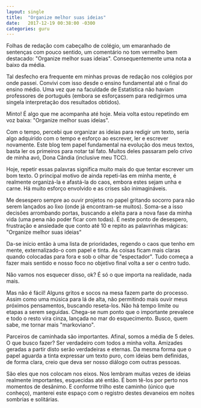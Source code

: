 ```yaml
---
layout: single
title:  "Organize melhor suas ideias"
date:   2017-12-19 00:38:00 -0300
categories: guru
---
```

Folhas de redação com cabeçalho de colégio, um emaranhado de sentenças com pouco sentido, um comentário no tom vermelho bem destacado: "Organize melhor suas ideias". Consequentemente uma nota a baixo da média.

Tal desfecho era frequente em minhas provas de redação nos colégios por onde passei. Convivi com isso desde o ensino fundamental até o final do ensino médio. Uma vez que na faculdade de Estatística não haviam professores de português (embora se esforçassem para redigirmos uma singela interpretação dos resultados obtidos).

Minto! É algo que me acompanha até hoje. Meia volta estou repetindo em voz baixa: "Organize melhor suas ideias".

Com o tempo, percebi que organizar as ideias para redigir um texto, seria algo adquirido com o tempo e esforço ao escrever, ler e escrever novamente. Este blog tem papel fundamental na evolução dos meus textos, basta ler os primeiros para notar tal fato. Muitos deles passaram pelo crivo de minha avó, Dona Cândia (inclusive meu TCC).

Hoje, repetir essas palavras significa muito mais do que tentar escrever um bom texto. O principal motivo de ainda repeti-las em minha mente, é realmente organizá-la e afastá-la do caos, embora estes sejam unha e carne. Há muito esforço envolvido e as crises são inimagináveis.

Me desespero sempre ao ouvir projetos no papel gritando socorro para não serem lançados ao lixo (onde já encontram-se muitos). Soma-se a isso decisões arrombando portas, buscando a eleita para a nova fase da minha vida (uma pena não poder ficar com todas). É neste ponto de desespero, frustração e ansiedade que conto até 10 e repito as palavrinhas mágicas: "Organize melhor suas ideias"

Da-se início então à uma lista de prioridades, regendo o caos que tenho em mente, externalizado-o com papel e tinta. As coisas ficam mais claras quando colocadas para fora e sob o olhar de "espectador". Tudo começa a fazer mais sentido e nosso foco no objetivo final volta a ser o centro tudo.

Não vamos nos esquecer disso, ok? É só o que importa na realidade, nada mais.

Mas não é fácil! Alguns gritos e socos na mesa fazem parte do processo. Assim como uma música para lá de alta, não permitindo mais ouvir meus próximos pensamentos, buscando reseta-los. Não há tempo limite ou etapas a serem seguidas. Chega-se num ponto que o importante prevalece e todo o resto vira cinza, lançada no mar do esquecimento. Busco, quem sabe, me tornar mais "markoviano".

Parceiros de caminhada são importantes. Afinal, somos a média de 5 deles. O que busco fazer? Ser verdadeiro com todos a minha volta. Amizades geradas a partir disto serão verdadeiras e eternas. Da mesma forma que o papel aguarda a tinta expressar um texto puro, com ideias bem definidas, de forma clara, creio que deva ser nosso diálogo com outras pessoas.

São eles que nos colocam nos eixos. Nos lembram muitas vezes de ideias realmente importantes, esquecidas até então. É bom tê-los por perto nos momentos de desânimo. E conforme trilho este caminho (único que conheço), manterei este espaço com o registro destes devaneios em noites sombrias e solitárias.
